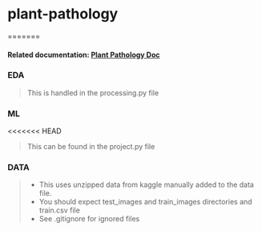 # plant-pathology
=======
#### Related documentation: [Plant Pathology Doc](https://docs.google.com/document/d/1RpNuKjtVvOmK_hWAYhUnj_zdjdlhGfQP4Lc0vnMacME/edit?usp=sharing)

### EDA
> This is handled in the processing.py file
### ML
<<<<<<< HEAD
> This can be found in the project.py file
### DATA
> * This uses unzipped data from kaggle manually added to the data file. 
> * You should expect test_images and train_images directories and train.csv file
> * See .gitignore for ignored files

